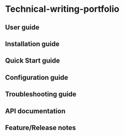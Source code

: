 # Technical-writing-portfolio
## User guide
## Installation guide
## Quick Start guide
## Configuration guide
## Troubleshooting guide
## API documentation 
## Feature/Release notes 
